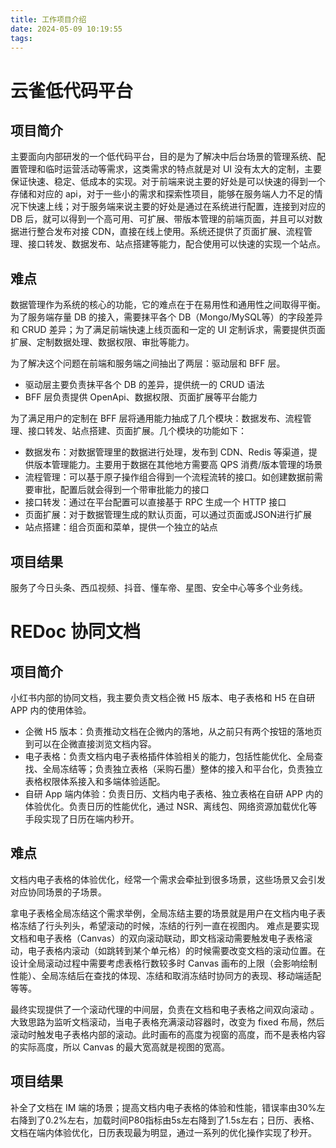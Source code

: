 ```yaml
---
title: 工作项目介绍
date: 2024-05-09 10:19:55
tags:
---
```


# 云雀低代码平台

## 项目简介
主要面向内部研发的一个低代码平台，目的是为了解决中后台场景的管理系统、配置管理和临时运营活动等需求，这类需求的特点就是对 UI 没有太大的定制，主要保证快速、稳定、低成本的实现。对于前端来说主要的好处是可以快速的得到一个存储和对应的 api，对于一些小的需求和探索性项目，能够在服务端人力不足的情况下快速上线；对于服务端来说主要的好处是通过在系统进行配置，连接到对应的 DB 后，就可以得到一个高可用、可扩展、带版本管理的前端页面，并且可以对数据进行整合发布对接 CDN，直接在线上使用。系统还提供了页面扩展、流程管理、接口转发、数据发布、站点搭建等能力，配合使用可以快速的实现一个站点。

## 难点
数据管理作为系统的核心的功能，它的难点在于在易用性和通用性之间取得平衡。为了服务端存量 DB 的接入，需要抹平各个 DB（Mongo/MySQL等）的字段差异和 CRUD 差异；为了满足前端快速上线页面和一定的 UI 定制诉求，需要提供页面扩展、定制数据处理、数据权限、审批等能力。

为了解决这个问题在前端和服务端之间抽出了两层：驱动层和 BFF 层。
- 驱动层主要负责抹平各个 DB 的差异，提供统一的 CRUD 语法
- BFF 层负责提供 OpenApi、数据权限、页面扩展等平台能力

为了满足用户的定制在 BFF 层将通用能力抽成了几个模块：数据发布、流程管理、接口转发、站点搭建、页面扩展。几个模块的功能如下：
- 数据发布：对数据管理里的数据进行处理，发布到 CDN、Redis 等渠道，提供版本管理能力。主要用于数据在其他地方需要高 QPS 消费/版本管理的场景
- 流程管理：可以基于原子操作组合得到一个流程流转的接口。如创建数据前需要审批，配置后就会得到一个带审批能力的接口
- 接口转发：通过在平台配置可以直接基于 RPC 生成一个 HTTP 接口
- 页面扩展：对于数据管理生成的默认页面，可以通过页面或JSON进行扩展
- 站点搭建：组合页面和菜单，提供一个独立的站点

## 项目结果
服务了今日头条、西瓜视频、抖音、懂车帝、星图、安全中心等多个业务线。

# REDoc 协同文档

## 项目简介
小红书内部的协同文档，我主要负责文档企微 H5 版本、电子表格和 H5 在自研 APP 内的使用体验。
- 企微 H5 版本：负责推动文档在企微内的落地，从之前只有两个按钮的落地页到可以在企微直接浏览文档内容。
- 电子表格：负责文档内电子表格插件体验相关的能力，包括性能优化、全局查找、全局冻结等；负责独立表格（采购石墨）整体的接入和平台化，负责独立表格权限体系接入和多端体验适配。
- 自研 App 端内体验：负责日历、文档内电子表格、独立表格在自研 APP 内的体验优化。负责日历的性能优化，通过 NSR、离线包、网络资源加载优化等手段实现了日历在端内秒开。

## 难点
文档内电子表格的体验优化，经常一个需求会牵扯到很多场景，这些场景又会引发对应协同场景的子场景。

拿电子表格全局冻结这个需求举例，全局冻结主要的场景就是用户在文档内电子表格冻结了行头列头，希望滚动的时候，冻结的行列一直在视图内。
难点是要实现文档和电子表格（Canvas）的双向滚动联动，即文档滚动需要触发电子表格滚动，电子表格内滚动（如跳转到某个单元格）的时候需要改变文档的滚动位置。在设计全局滚动过程中需要考虑表格行数较多时 Canvas 画布的上限（会影响绘制性能）、全局冻结后在查找的体现、冻结和取消冻结时协同方的表现、移动端适配等等。

最终实现提供了一个滚动代理的中间层，负责在文档和电子表格之间双向滚动 。大致思路为监听文档滚动，当电子表格充满滚动容器时，改变为 fixed 布局，然后滚动时触发电子表格内部的滚动。此时画布的高度为视窗的高度，而不是表格内容的实际高度，所以 Canvas 的最大宽高就是视图的宽高。

## 项目结果
补全了文档在 IM 端的场景；提高文档内电子表格的体验和性能，错误率由30%左右降到了0.2%左右，加载时间P80指标由5s左右降到了1.5s左右；日历、表格、文档在端内体验优化，日历表现最为明显，通过一系列的优化操作实现了秒开。
